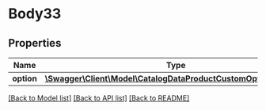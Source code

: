 # Body33

## Properties
Name | Type | Description | Notes
------------ | ------------- | ------------- | -------------
**option** | [**\Swagger\Client\Model\CatalogDataProductCustomOptionInterface**](CatalogDataProductCustomOptionInterface.md) |  | 

[[Back to Model list]](../README.md#documentation-for-models) [[Back to API list]](../README.md#documentation-for-api-endpoints) [[Back to README]](../README.md)


